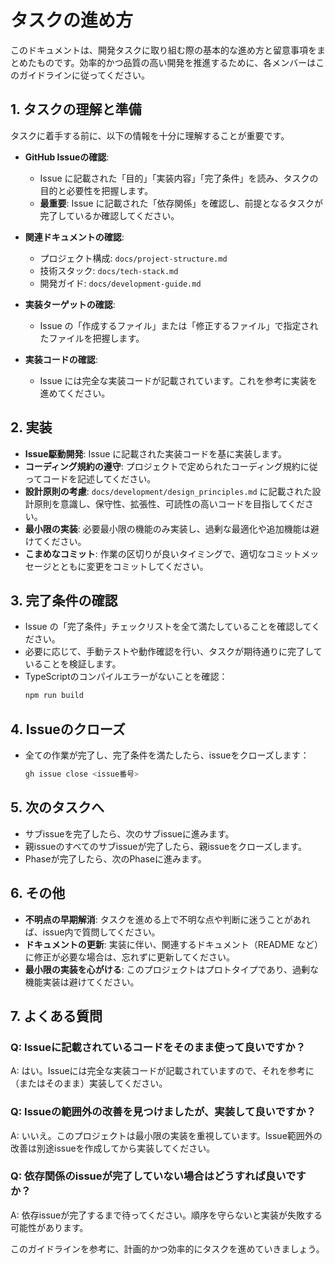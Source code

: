 # タスクの進め方

このドキュメントは、開発タスクに取り組む際の基本的な進め方と留意事項をまとめたものです。効率的かつ品質の高い開発を推進するために、各メンバーはこのガイドラインに従ってください。

## 1. タスクの理解と準備

タスクに着手する前に、以下の情報を十分に理解することが重要です。

- **GitHub Issueの確認**:
  - Issue に記載された「目的」「実装内容」「完了条件」を読み、タスクの目的と必要性を把握します。
  - **最重要**: Issue に記載された「依存関係」を確認し、前提となるタスクが完了しているか確認してください。

- **関連ドキュメントの確認**:
  - プロジェクト構成: `docs/project-structure.md`
  - 技術スタック: `docs/tech-stack.md`
  - 開発ガイド: `docs/development-guide.md`

- **実装ターゲットの確認**:
  - Issue の「作成するファイル」または「修正するファイル」で指定されたファイルを把握します。

- **実装コードの確認**:
  - Issue には完全な実装コードが記載されています。これを参考に実装を進めてください。

## 2. 実装

- **Issue駆動開発**: Issue に記載された実装コードを基に実装します。
- **コーディング規約の遵守**: プロジェクトで定められたコーディング規約に従ってコードを記述してください。
- **設計原則の考慮**: `docs/development/design_principles.md` に記載された設計原則を意識し、保守性、拡張性、可読性の高いコードを目指してください。
- **最小限の実装**: 必要最小限の機能のみ実装し、過剰な最適化や追加機能は避けてください。
- **こまめなコミット**: 作業の区切りが良いタイミングで、適切なコミットメッセージとともに変更をコミットしてください。

## 3. 完了条件の確認

- Issue の「完了条件」チェックリストを全て満たしていることを確認してください。
- 必要に応じて、手動テストや動作確認を行い、タスクが期待通りに完了していることを検証します。
- TypeScriptのコンパイルエラーがないことを確認：
  ```bash
  npm run build
  ```

## 4. Issueのクローズ

- 全ての作業が完了し、完了条件を満たしたら、issueをクローズします：
  ```bash
  gh issue close <issue番号>
  ```

## 5. 次のタスクへ

- サブissueを完了したら、次のサブissueに進みます。
- 親issueのすべてのサブissueが完了したら、親issueをクローズします。
- Phaseが完了したら、次のPhaseに進みます。

## 6. その他

- **不明点の早期解消**: タスクを進める上で不明な点や判断に迷うことがあれば、issue内で質問してください。
- **ドキュメントの更新**: 実装に伴い、関連するドキュメント（README など）に修正が必要な場合は、忘れずに更新してください。
- **最小限の実装を心がける**: このプロジェクトはプロトタイプであり、過剰な機能実装は避けてください。

## 7. よくある質問

### Q: Issueに記載されているコードをそのまま使って良いですか？
A: はい。Issueには完全な実装コードが記載されていますので、それを参考に（またはそのまま）実装してください。

### Q: Issueの範囲外の改善を見つけましたが、実装して良いですか？
A: いいえ。このプロジェクトは最小限の実装を重視しています。Issue範囲外の改善は別途issueを作成してから実装してください。

### Q: 依存関係のissueが完了していない場合はどうすれば良いですか？
A: 依存issueが完了するまで待ってください。順序を守らないと実装が失敗する可能性があります。

このガイドラインを参考に、計画的かつ効率的にタスクを進めていきましょう。
